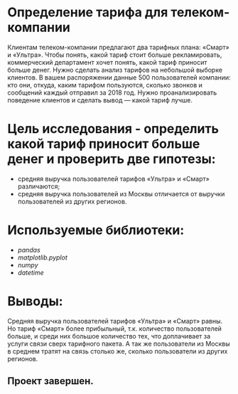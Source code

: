 # Определение тарифа для телеком-компании
Клиентам телеком-компании предлагают два тарифных плана: «Смарт» и «Ультра». Чтобы понять, какой тариф стоит больше рекламировать, коммерческий департамент хочет понять, какой тариф приносит больше денег. Нужно сделать анализ тарифов на небольшой выборке клиентов. В вашем распоряжении данные 500 пользователей компании: кто они, откуда, каким тарифом пользуются, сколько звонков и сообщений каждый отправил за 2018 год. Нужно проанализировать поведение клиентов и сделать вывод — какой тариф лучше.

# Цель исследования - определить какой тариф приносит больше денег и проверить две гипотезы:

- средняя выручка пользователей тарифов «Ультра» и «Смарт» различаются;
- средняя выручка пользователей из Москвы отличается от выручки пользователей из других регионов.
# Используемые библиотеки:
- *pandas*
- *matplotlib.pyplot*
- *numpy*
- *datetime*

# Выводы:
 Средняя выручка пользователей тарифов «Ультра» и «Смарт» равны. Но тариф «Смарт» более прибыльный, т.к. количество пользователей больше, и среди них большое количество тех, что доплачивает за услуги связи сверх тарифного пакета. А так же пользователи из Москвы в среднем тратят на связь столько же, сколько пользователи из других регионов.
## Проект завершен.
